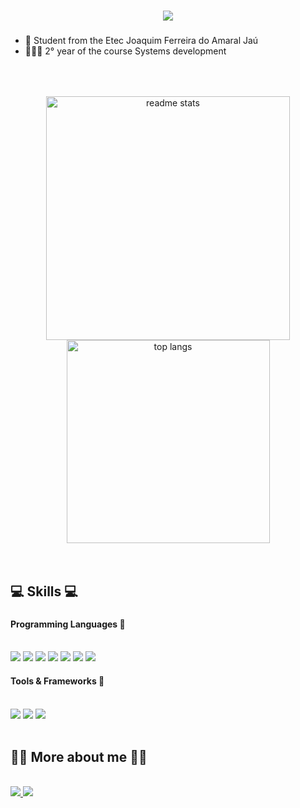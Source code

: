 <h1 align="center">
    <img src="https://readme-typing-svg.herokuapp.com/?font=Righteous&size=35&center=true&vCenter=true&width=500&height=70&duration=4500&lines=Hi+There!+👋;+I'm+Diego+de+Souza+Furlanetto!;" />

###

- 📖 Student from the Etec Joaquim Ferreira do Amaral Jaú <br>
- 👨🏻‍💻 2° year of the course Systems development <br>

##

<br>
<br>

<div align="center">
  <img width=390 align="center" src="https://github-readme-stats-salesp07.vercel.app/api?username=DiegoSF01&count_private=true&show_icons=true&theme=react&rank_icon" alt="readme stats" />
  <img width=325 align="center" src="https://github-readme-stats-salesp07.vercel.app/api/top-langs/?username=DiegoSF01&hide=HTML&langs_count=8&layout=compact&theme=react&border_radius=10&size_weight=0.5&count_weight=0.5&exclude_repo=github-readme-stats" alt="top langs"/>
</div>

<br>
<br>

<h2 align="left">
 💻 Skills 💻
</h2>

###

<h4 align="left">
 Programming Languages 🔗
</h4>

<br>

<div align="left">

  <img src="https://skillicons.dev/icons?i=html"/>
  <img src="https://skillicons.dev/icons?i=css"/>
  <img src="https://skillicons.dev/icons?i=js"/>
  <img src="https://skillicons.dev/icons?i=cs"/>
  <img src="https://skillicons.dev/icons?i=dotnet"/>
  <img src="https://skillicons.dev/icons?i=php"/>
  <img src="https://skillicons.dev/icons?i=mysql"/>

<br>

<h4 align="left">
 Tools & Frameworks 🔗
</h4>

<br>

  <img src="https://skillicons.dev/icons?i=vscode"/>
  <img src="https://skillicons.dev/icons?i=visualstudio"/>
  <img src="https://skillicons.dev/icons?i=bootstrap"/>

</div>

<br>

<h2 align="left">
 🙋🏻 More about me 🙋🏻
</h2>

<br>

<div align="left">
  <a href="mailto:diegosouzafurlanetto@gmail.com">
  <img src="https://skillicons.dev/icons?i=gmail"/>
  <a href="https://www.linkedin.com/in/diego-de-souza-furlanetto-b68ba72b3" target="_blank">
  <img src="https://skillicons.dev/icons?i=linkedin"/>
</a>

</div>
